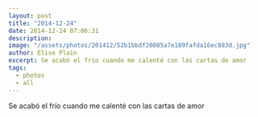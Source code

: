 ```yaml
---
layout: post
title: "2014-12-24"
date: 2014-12-24 07:06:31
description: 
image: "/assets/photos/201412/52b1bbdf20085a7e189fafda16ec883d.jpg"
author: Elise Plain
excerpt: Se acabó el frío cuando me calenté con las cartas de amor
tags: 
  - photos
  - all
---
```


Se acabó el frío cuando me calenté con las cartas de amor
<p></p>
